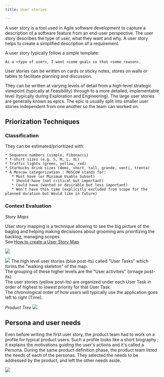 ```yaml
---
title: User stories

---
```


A user story is a tool used in Agile software development to capture a description of a software feature from an end-user perspective. The user story describes the type of user, what they want and why. A user story helps to create a simplified description of a requirement.

A user story typically follow a simple template:

    As a <type of user>, I want <some goal> so that <some reason>.  

User stories can be written on cards or sticky notes, stores on walls or tables to facilitate planning and discussion.

They can be written at varying levels of detail from a high-level strategic viewpoint (typically at Feasibility) through to a more detailed, implementable level (typically during Exploration and Engineering). The large user stories are generally known as epics.
The epic is usually split into smaller user stories independent from one another so the team can worked on.

## Priorization Techniques

### Classification
They can be estimated/prioritized with:

    * Sequence numbers (simple, Fibonacci)
    * T-shirt sizes (e.g. S, M, L, XL)
    * Traffic lights (green, yellow, red)
    * Starbucks drink sizes (demi, short, tall, grande, venti, trenta)
    * A Moscow categorization : MoSCoW stands for: 
       * Must have (or Minimum Usable Subset)
       * Should have (not critical but important)
       * Could have (wanted or desirable but less important)
       * Won’t have this time (explicitly excluded from scope for the planned duration but Would like in future)

### Context Evaluation

*Story Maps*

User story mapping is a technique allowing to see the big picture of the baglog and helping making decisisons about grooming ans prioritizing the backlog, managing scopes.  
See [How to create a User Story Map](http://winnipegagilist.blogspot.fr/2012/03/how-to-create-user-story-map.html)

![](http://image.slidesharecdn.com/prioritizationtechniques-tarangbaxichiragdoshi-130304041346-phpapp01/95/prioritization-techniques-for-agile-teams-25-638.jpg?cb=1389711411)

![](http://3.bp.blogspot.com/-Qmue5-IotbA/VTZsZUsecxI/AAAAAAAAAO0/J34ZMd_WdJE/s1600/UserStoryMapDefinitions.png)
The high level user stories (blue post-its) called "User Tasks" which forms the "walking skeleton" of the map.  
The grouping of these higher levels are the "User activities" (ornage post-its).  
The user stories (yellow post-its) are organized under each User Task in order of highest to lowest priority for that User Task.  
The chronological order of how users will typically use the application goes left to right (Time).  

*Product Tree*
![](http://image.slidesharecdn.com/prioritizationtechniques-tarangbaxichiragdoshi-130304041346-phpapp01/95/prioritization-techniques-for-agile-teams-26-638.jpg?cb=1389711411)

## Persona and user needs

Even before writing the first user story, the product team had to work on a profile for typical product users. Such a profile looks like a short biography ; it explains the motivations guiding the user's actions and it's called a Persona. 
During the same product definition phase, the product team listed the needs of each of the personas. They selected the needs to be addressed by the product, and left the other needs aside.

![](http://image.slidesharecdn.com/fromideatoproduct-150608153131-lva1-app6892/95/from-idea-to-product-14-638.jpg?cb=1433777781)




<!--
Sources :
http://www.agilemodeling.com/artifacts/userStory.htm
http://winnipegagilist.blogspot.fr/2012/03/how-to-create-user-story-map.html
http://fr.slideshare.net/mikecohn/prioritizing-your-product-backlog-22870228?related=1
http://www.mountaingoatsoftware.com/blog/visualizing-a-large-product-backlog-with-a-treemap
-->
